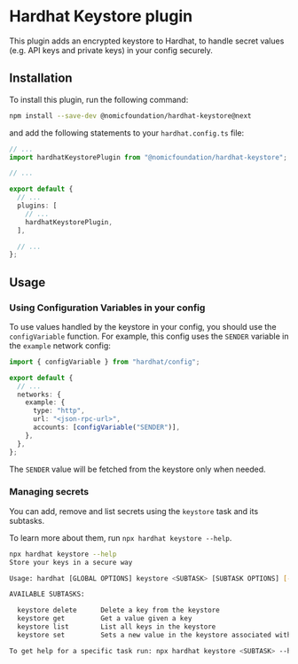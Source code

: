 # Hardhat Keystore plugin

This plugin adds an encrypted keystore to Hardhat, to handle secret values (e.g. API keys and private keys) in your config securely.

## Installation

To install this plugin, run the following command:

```bash
npm install --save-dev @nomicfoundation/hardhat-keystore@next
```

and add the following statements to your `hardhat.config.ts` file:

```typescript
// ...
import hardhatKeystorePlugin from "@nomicfoundation/hardhat-keystore";

// ...

export default {
  // ...
  plugins: [
    // ...
    hardhatKeystorePlugin,
  ],

  // ...
};
```

## Usage

### Using Configuration Variables in your config

To use values handled by the keystore in your config, you should use the `configVariable` function. For example, this config uses the `SENDER` variable in the `example` network config:

```typescript
import { configVariable } from "hardhat/config";

export default {
  // ...
  networks: {
    example: {
      type: "http",
      url: "<json-rpc-url>",
      accounts: [configVariable("SENDER")],
    },
  },
};
```

The `SENDER` value will be fetched from the keystore only when needed.

### Managing secrets

You can add, remove and list secrets using the `keystore` task and its subtasks.

To learn more about them, run `npx hardhat keystore --help`.

```bash
npx hardhat keystore --help
Store your keys in a secure way

Usage: hardhat [GLOBAL OPTIONS] keystore <SUBTASK> [SUBTASK OPTIONS] [--] [SUBTASK POSITIONAL ARGUMENTS]

AVAILABLE SUBTASKS:

  keystore delete      Delete a key from the keystore
  keystore get         Get a value given a key
  keystore list        List all keys in the keystore
  keystore set         Sets a new value in the keystore associated with the specified key

To get help for a specific task run: npx hardhat keystore <SUBTASK> --help
```
